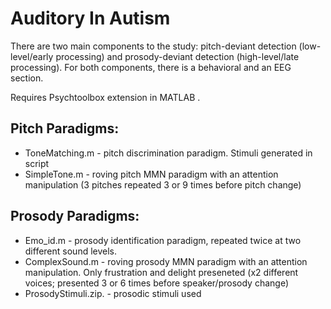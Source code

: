 # Auditory In Autism
There are two main components to the study: pitch-deviant detection (low-level/early processing) and prosody-deviant detection (high-level/late processing). For both components, there is a behavioral and an EEG section.

Requires Psychtoolbox extension in MATLAB .

## Pitch Paradigms:
- ToneMatching.m - pitch discrimination paradigm. Stimuli generated in script
- SimpleTone.m - roving pitch MMN paradigm with an attention manipulation (3 pitches repeated 3 or 9 times before pitch change)

## Prosody Paradigms:
- Emo_id.m - prosody identification paradigm, repeated twice at two different sound levels.
- ComplexSound.m - roving prosody MMN paradigm with an attention manipulation. Only frustration and delight preseneted (x2 different voices; presented 3 or 6 times before speaker/prosody change)
- ProsodyStimuli.zip. - prosodic stimuli used
